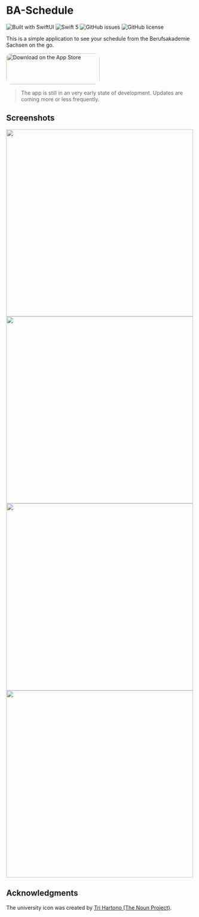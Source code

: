 # BA-Schedule

![Built with SwiftUI](https://img.shields.io/badge/built%20with-SwiftUI-orange)
![Swift 5](https://img.shields.io/badge/Swift-5-orange)
![GitHub issues](https://img.shields.io/github/issues/jns-rchtr/BA-schedule)
![GitHub license](https://img.shields.io/github/license/jns-rchtr/BA-schedule)

This is a simple application to see your schedule from the Berufsakademie Sachsen on the go. 

<a href="https://apps.apple.com/de/app/ba-schedule/id1562677951?itsct=apps_box_badge&amp;itscg=30200" style="display: inline-block; overflow: hidden; border-radius: 13px; width: 250px; height: 83px;"><img src="https://tools.applemediaservices.com/api/badges/download-on-the-app-store/black/en-us?size=250x83&amp;releaseDate=1651536000&h=673ea0a6fd24405ea930ee4dbe346572" alt="Download on the App Store" style="border-radius: 13px; width: 250px; height: 83px;"></a>

>The app is still in an very early state of development. Updates are coming more or less frequently.

## Screenshots

<p float="left">
<img src="https://user-images.githubusercontent.com/33372485/192479697-8d3b4e9d-0951-4362-88bc-969a2586081b.png" height="500">
<img src="https://user-images.githubusercontent.com/33372485/192479720-f54d378b-bd2f-40ae-880e-b6a47f92f82d.png" height="500">
<img src="https://user-images.githubusercontent.com/33372485/192479743-c9c98acc-2975-400a-8581-4734c869e689.png" height="500">
<img src="https://user-images.githubusercontent.com/33372485/192479747-18e04da7-8cfa-4589-8a11-4dcd8af042f6.png" height="500">
</p>

## Acknowledgments

The university icon was created by [Tri Hartono (The Noun Project)](https://thenounproject.com/search/?q=university&i=3629446).
